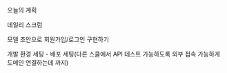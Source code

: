 오늘의 계획



데일리 스크럼

모델 초안으로 회원가입/로그인 구현하기

개발 환경 세팅 - 배포 세팅(다른 스쿨에서 API 테스트 가능하도록 외부 접속 가능하게 도메인 연결하는데 까지)